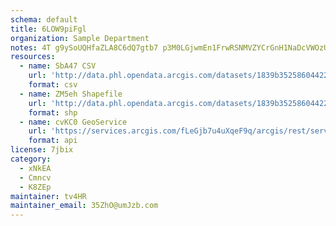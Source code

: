 ```yaml
---
schema: default
title: 6LOW9piFgl 
organization: Sample Department 
notes: 4T g9ySoUQHfaZLA8C6dQ7gtb7 p3M0LGjwmEn1FrwRSNMVZYCrGnH1NaDcVWOzUAldtWjeOY0RoK526sEmiubvJ3z4yPq9iI8Dh 
resources:
  - name: SbA47 CSV
    url: 'http://data.phl.opendata.arcgis.com/datasets/1839b35258604422b0b520cbb668df0d_0.csv'
    format: csv
  - name: ZM5eh Shapefile
    url: 'http://data.phl.opendata.arcgis.com/datasets/1839b35258604422b0b520cbb668df0d_0.zip'
    format: shp
  - name: cvKC0 GeoService
    url: 'https://services.arcgis.com/fLeGjb7u4uXqeF9q/arcgis/rest/services/Air_Monitoring_Stations/FeatureServer/0/query'
    format: api
license: 7jbix 
category:
  - xNkEA 
  - Cmncv 
  - K8ZEp 
maintainer: tv4HR  
maintainer_email: 35ZhO@umJzb.com
---
```

